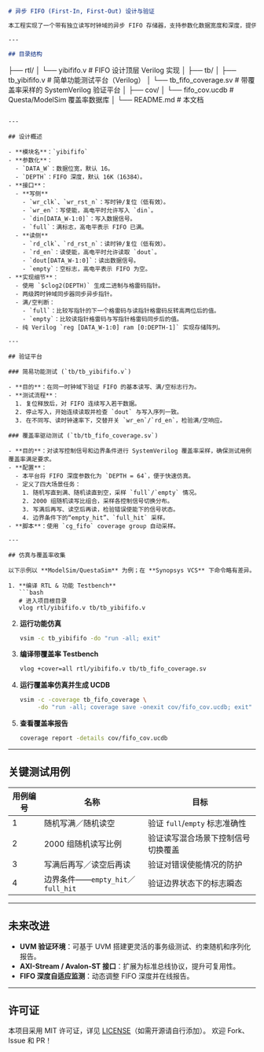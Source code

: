 ```markdown
# 异步 FIFO (First-In, First-Out) 设计与验证

本工程实现了一个带有独立读写时钟域的异步 FIFO 存储器，支持参数化数据宽度和深度，提供满/空指示信号，并附带功能测试和覆盖率验证平台。

---

## 目录结构

```

├── rtl/
│   └── yibififo.v             # FIFO 设计顶层 Verilog 实现
│
├── tb/
│   ├── tb\_yibififo.v          # 简单功能测试平台（Verilog）
│   └── tb\_fifo\_coverage.sv    # 带覆盖率采样的 SystemVerilog 验证平台
│
├── cov/
│   └── fifo\_cov.ucdb          # Questa/ModelSim 覆盖率数据库
│
└── README.md                  # 本文档

````

---

## 设计概述

- **模块名**：`yibififo`
- **参数化**：
  - `DATA_W`：数据位宽，默认 16。
  - `DEPTH`：FIFO 深度，默认 16K（16384）。
- **接口**：
  - **写侧**  
    - `wr_clk`、`wr_rst_n`：写时钟/复位（低有效）。
    - `wr_en`：写使能，高电平时允许写入 `din`。
    - `din[DATA_W-1:0]`：写入数据信号。
    - `full`：满标志，高电平表示 FIFO 已满。
  - **读侧**  
    - `rd_clk`、`rd_rst_n`：读时钟/复位（低有效）。
    - `rd_en`：读使能，高电平时允许读取 `dout`。
    - `dout[DATA_W-1:0]`：读出数据信号。
    - `empty`：空标志，高电平表示 FIFO 为空。
- **实现细节**：
  - 使用 `$clog2(DEPTH)` 生成二进制与格雷码指针。
  - 两级跨时钟域同步器同步异步指针。
  - 满/空判断：  
    - `full`：比较写指针的下一个格雷码与读指针格雷码反转高两位后的值。  
    - `empty`：比较读指针格雷码与写指针格雷码同步后的值。
  - 纯 Verilog `reg [DATA_W-1:0] ram [0:DEPTH-1]` 实现存储阵列。

---

## 验证平台

### 简易功能测试 (`tb/tb_yibififo.v`)

- **目的**：在同一时钟域下验证 FIFO 的基本读写、满/空标志行为。
- **测试流程**：
  1. 复位释放后，对 FIFO 连续写入若干数据。
  2. 停止写入，开始连续读取并检查 `dout` 与写入序列一致。
  3. 在不同写、读时钟速率下，交替开关 `wr_en`/`rd_en`，检验满/空响应。

### 覆盖率驱动测试 (`tb/tb_fifo_coverage.sv`)

- **目的**：对读写控制信号和边界条件进行 SystemVerilog 覆盖率采样，确保测试用例覆盖率满足要求。
- **配置**：
  - 本平台将 FIFO 深度参数化为 `DEPTH = 64`，便于快速仿真。
  - 定义了四大场景任务：
    1. 随机写直到满、随机读直到空，采样 `full`/`empty` 情况。
    2. 2000 组随机读写比组合，采样各控制信号切换分布。
    3. 写满后再写、读空后再读，检验错误使能下的信号状态。
    4. 边界条件下的“empty_hit”、`full_hit` 采样。
- **脚本**：使用 `cg_fifo` coverage group 自动采样。

---

## 仿真与覆盖率收集

以下示例以 **ModelSim/QuestaSim** 为例；在 **Synopsys VCS** 下命令略有差异。

1. **编译 RTL & 功能 Testbench**  
   ```bash
   # 进入项目根目录
   vlog rtl/yibififo.v tb/tb_yibififo.v
````

2. **运行功能仿真**

   ```bash
   vsim -c tb_yibififo -do "run -all; exit"
   ```

3. **编译带覆盖率 Testbench**

   ```bash
   vlog +cover=all rtl/yibififo.v tb/tb_fifo_coverage.sv
   ```

4. **运行覆盖率仿真并生成 UCDB**

   ```bash
   vsim -c -coverage tb_fifo_coverage \
        -do "run -all; coverage save -onexit cov/fifo_cov.ucdb; exit"
   ```

5. **查看覆盖率报告**

   ```bash
   coverage report -details cov/fifo_cov.ucdb
   ```

---

## 关键测试用例

| 用例编号 | 名称                           | 目标                      |
| ---- | ---------------------------- | ----------------------- |
| 1    | 随机写满／随机读空                    | 验证 `full`/`empty` 标志准确性 |
| 2    | 2000 组随机读写比例                 | 验证读写混合场景下控制信号切换覆盖       |
| 3    | 写满后再写／读空后再读                  | 验证对错误使能情况的防护            |
| 4    | 边界条件——`empty_hit`／`full_hit` | 验证边界状态下的标志瞬态            |

---

## 未来改进

* **UVM 验证环境**：可基于 UVM 搭建更灵活的事务级测试、约束随机和序列化报告。
* **AXI-Stream / Avalon-ST 接口**：扩展为标准总线协议，提升可复用性。
* **FIFO 深度自适应监测**：动态调整 FIFO 深度并在线报告。

---

## 许可证

本项目采用 MIT 许可证，详见 [LICENSE](./LICENSE)（如需开源请自行添加）。
欢迎 Fork、Issue 和 PR！

```
```
